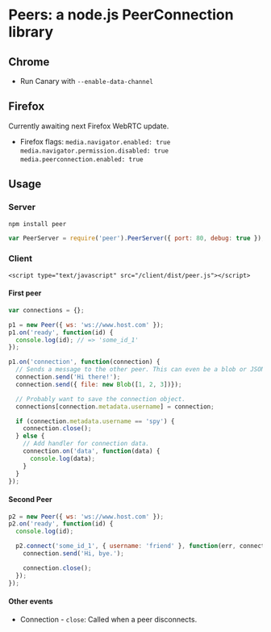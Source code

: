 # Peers: a node.js PeerConnection library #


## Chrome ##

* Run Canary with `--enable-data-channel`


## Firefox ##

Currently awaiting next Firefox WebRTC update.

* Firefox flags:
  `media.navigator.enabled: true`
  `media.navigator.permission.disabled: true`
  `media.peerconnection.enabled: true`

## Usage ##

### Server ###

`npm install peer`

```js
var PeerServer = require('peer').PeerServer({ port: 80, debug: true });
```

### Client ###

`<script type="text/javascript" src="/client/dist/peer.js"></script>`


#### First peer ####

```js
var connections = {};

p1 = new Peer({ ws: 'ws://www.host.com' });
p1.on('ready', function(id) {
  console.log(id); // => 'some_id_1'
});

p1.on('connection', function(connection) {
  // Sends a message to the other peer. This can even be a blob or JSON.
  connection.send('Hi there!');
  connection.send({ file: new Blob([1, 2, 3])});

  // Probably want to save the connection object.
  connections[connection.metadata.username] = connection;

  if (connection.metadata.username == 'spy') {
    connection.close();
  } else {
    // Add handler for connection data.
    connection.on('data', function(data) {
      console.log(data);
    }
  }
});

```

#### Second Peer ####

```js
p2 = new Peer({ ws: 'ws://www.host.com' });
p2.on('ready', function(id) {
  console.log(id);

  p2.connect('some_id_1', { username: 'friend' }, function(err, connection) {
    connection.send('Hi, bye.');

    connection.close();
  });
});
```

#### Other events ####

* Connection - `close`: Called when a peer disconnects.

